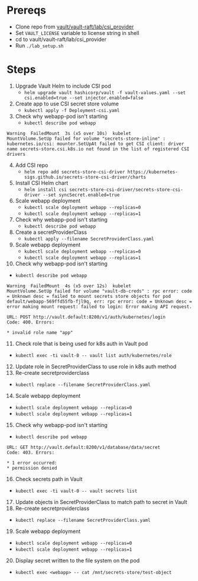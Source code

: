 # Prereqs

* Clone repo from [vault/vault-raft/lab/csi_provider](https://github.com/jeremyaranas-hashicorp/minikube/tree/main/vault/vault-raft/lab/csi_provider)
* Set `VAULT_LICENSE` variable to license string in shell
* cd to vault/vault-raft/lab/csi_provider
* Run `./lab_setup.sh`

# Steps

1. Upgrade Vault Helm to include CSI pod
   * `helm upgrade vault hashicorp/vault -f vault-values.yaml --set csi.enabled=true --set injector.enabled=false`
2. Create app to use CSI secret store volume
   * `kubectl apply -f Deployment-csi.yaml`
3. Check why webapp-pod isn't starting
   * `kubectl describe pod webapp`
 
```
Warning  FailedMount  3s (x5 over 10s)  kubelet            MountVolume.SetUp failed for volume "secrets-store-inline" : kubernetes.io/csi: mounter.SetUpAt failed to get CSI client: driver name secrets-store.csi.k8s.io not found in the list of registered CSI drivers
```

4. Add CSI repo
   * `helm repo add secrets-store-csi-driver https://kubernetes-sigs.github.io/secrets-store-csi-driver/charts`
5. Install CSI Helm chart
   * `helm install csi secrets-store-csi-driver/secrets-store-csi-driver --set syncSecret.enabled=true`
6. Scale webapp deployment
   * `kubectl scale deployment webapp --replicas=0`
   * `kubectl scale deployment webapp --replicas=1`
7. Check why webapp-pod isn't starting
   * `kubectl describe pod webapp`
8. Create a secretProviderClass
   * `kubectl apply --filename SecretProviderClass.yaml`
9. Scale webapp deployment
   * `kubectl scale deployment webapp --replicas=0`
   * `kubectl scale deployment webapp --replicas=1`
10. Check why webapp-pod isn't starting
   * `kubectl describe pod webapp`
     
```
Warning  FailedMount  4s (x5 over 12s)  kubelet            MountVolume.SetUp failed for volume "vault-db-creds" : rpc error: code = Unknown desc = failed to mount secrets store objects for pod default/webapp-569ffd55fb-fjl9q, err: rpc error: code = Unknown desc = error making mount request: failed to login: Error making API request.

URL: POST http://vault.default:8200/v1/auth/kubernetes/login
Code: 400. Errors:

* invalid role name "app"
```
11. Check role that is being used for k8s auth in Vault pod
   * `kubectl exec -ti vault-0 -- vault list auth/kubernetes/role`
12. Update role in SecretProviderClass to use role in k8s auth method
13. Re-create secretproviderclass
   * `kubectl replace --filename SecretProviderClass.yaml`
14. Scale webapp deployment
   * `kubectl scale deployment webapp --replicas=0`
   * `kubectl scale deployment webapp --replicas=1`
15. Check why webapp-pod isn't starting
   * `kubectl describe pod webapp`

```
URL: GET http://vault.default:8200/v1/database/data/secret
Code: 403. Errors:

* 1 error occurred:
* permission denied 
```

16. Check secrets path in Vault
   * `kubectl exec -ti vault-0 -- vault secrets list`
17. Update objects in SecretProviderClass to match path to secret in Vault
18. Re-create secretproviderclass
   * `kubectl replace --filename SecretProviderClass.yaml`
19. Scale webapp deployment
   * `kubectl scale deployment webapp --replicas=0`
   * `kubectl scale deployment webapp --replicas=1`
20. Display secret written to the file system on the pod
  * `kubectl exec <webapp> -- cat /mnt/secrets-store/test-object`

